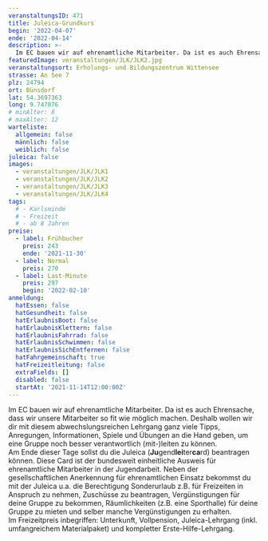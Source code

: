 ```yaml
---
veranstaltungsID: 471
title: Juleica-Grundkurs
begin: '2022-04-07'
ende: '2022-04-14'
description: >-
  Im EC bauen wir auf ehrenamtliche Mitarbeiter. Da ist es auch Ehrensache, dass wir unsere Mitarbeiter so fit wie möglich machen. Deshalb wollen wir dir mit diesem abwechslungsreichen Lehrgang ganz viele Tipps, Anregungen, Informationen, Spiele und Übungen an die Hand geben, um eine Gruppe noch besser verantwortlich (mit-)leiten zu können.
featuredImage: veranstaltungen/JLK/JLK2.jpg
veranstaltungsort: Erholungs- und Bildungszentrum Wittensee
strasse: An See 7
plz: 24794
ort: Bünsdorf
lat: 54.3697363
long: 9.747076
# minAlter: 8
# maxAlter: 12
warteliste:
  allgemein: false
  männlich: false
  weiblich: false
juleica: false
images:
  - veranstaltungen/JLK/JLK1
  - veranstaltungen/JLK/JLK2
  - veranstaltungen/JLK/JLK3
  - veranstaltungen/JLK/JLK4
tags:
  # - Karlsminde
  # - Freizeit
  # - ab 8 Jahren
preise:
  - label: Frühbucher
    preis: 243
    ende: '2021-11-30'
  - label: Normal
    preis: 270
  - label: Last-Minute
    preis: 297
    begin: '2022-02-10'
anmeldung:
  hatEssen: false
  hatGesundheit: false
  hatErlaubnisBoot: false
  hatErlaubnisKlettern: false
  hatErlaubnisFahrrad: false
  hatErlaubnisSchwimmen: false
  hatErlaubnisSichEntfernen: false
  hatFahrgemeinschaft: true
  hatFreizeitleitung: false
  extraFields: []
  disabled: false
  startAt: '2021-11-14T12:00:00Z'
---
```


Im EC bauen wir auf ehrenamtliche Mitarbeiter. Da ist es auch Ehrensache, dass wir unsere Mitarbeiter so fit wie möglich machen. Deshalb wollen wir dir mit diesem abwechslungsreichen Lehrgang ganz viele Tipps, Anregungen, Informationen, Spiele und Übungen an die Hand geben, um eine Gruppe noch besser verantwortlich (mit-)leiten zu können.  
Am Ende dieser Tage sollst du die Juleica (**Ju**gend**lei**ter**ca**rd) beantragen können. Diese Card ist der bundesweit einheitliche Ausweis für ehrenamtliche Mitarbeiter in der Jugendarbeit. Neben der gesellschaftlichen Anerkennung für ehrenamtlichen Einsatz bekommst du mit der Juleica u.a. die Berechtigung Sonderurlaub z.B. für Freizeiten in Anspruch zu nehmen, Zuschüsse zu beantragen, Vergünstigungen für deine Gruppe zu bekommen, Räumlichkeiten (z.B. eine Sporthalle) für deine Gruppe zu mieten und selber manche Vergünstigungen zu erhalten.  
Im Freizeitpreis inbegriffen: Unterkunft, Vollpension, Juleica-Lehrgang (inkl. umfangreichem Materialpaket) und kompletter Erste-Hilfe-Lehrgang.